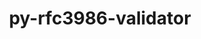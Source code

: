 ---
title: "py-rfc3986-validator"
layout: cache
categories: [package, develop]
meta: {"compilers": ["gcc@=11.1.0", "gcc@=11.4.0", "gcc@=9.4.0", "oneapi@=2024.2.1"], "num_specs": 39, "num_specs_by_stack": {"data-vis-sdk": 3, "e4s": 12, "e4s-neoverse-v2": 6, "e4s-neoverse_v1": 6, "e4s-oneapi": 9, "e4s-power": 2, "root": 39}, "oss": ["ubuntu20.04", "ubuntu22.04"], "platforms": ["linux"], "stacks": ["data-vis-sdk", "e4s", "e4s-neoverse-v2", "e4s-neoverse_v1", "e4s-oneapi", "e4s-power", "root"], "targets": ["neoverse_v1", "neoverse_v2", "ppc64le", "x86_64_v3"], "versions": ["0.1.1"]}
spec_details: [{"compiler": "gcc@=11.4.0", "hash": "2xibdyyvkxnup243dcgsblzhbcmylkpn", "os": "ubuntu22.04", "platform": "linux", "size": "-", "stacks": ["e4s-neoverse_v1", "root"], "tarball": "https://binaries.spack.io/develop/build_cache/linux-ubuntu22.04-neoverse_v1/gcc-11.4.0/py-rfc3986-validator-0.1.1/linux-ubuntu22.04-neoverse_v1-gcc-11.4.0-py-rfc3986-validator-0.1.1-2xibdyyvkxnup243dcgsblzhbcmylkpn.spack", "target": "neoverse_v1", "variants": ["build_system=python_pip"], "versions": ["0.1.1"]}, {"compiler": "oneapi@=2024.2.1", "hash": "45od3zfatudd6tomrkjdguio4hpfk73z", "os": "ubuntu22.04", "platform": "linux", "size": "-", "stacks": ["e4s-oneapi", "root"], "tarball": "https://binaries.spack.io/develop/build_cache/linux-ubuntu22.04-x86_64_v3/oneapi-2024.2.1/py-rfc3986-validator-0.1.1/linux-ubuntu22.04-x86_64_v3-oneapi-2024.2.1-py-rfc3986-validator-0.1.1-45od3zfatudd6tomrkjdguio4hpfk73z.spack", "target": "x86_64_v3", "variants": ["build_system=python_pip"], "versions": ["0.1.1"]}, {"compiler": "oneapi@=2024.2.1", "hash": "6gvrezrrsohqfwuoeji4bib2nsgxnmwr", "os": "ubuntu22.04", "platform": "linux", "size": "-", "stacks": ["e4s-oneapi", "root"], "tarball": "https://binaries.spack.io/develop/build_cache/linux-ubuntu22.04-x86_64_v3/oneapi-2024.2.1/py-rfc3986-validator-0.1.1/linux-ubuntu22.04-x86_64_v3-oneapi-2024.2.1-py-rfc3986-validator-0.1.1-6gvrezrrsohqfwuoeji4bib2nsgxnmwr.spack", "target": "x86_64_v3", "variants": ["build_system=python_pip"], "versions": ["0.1.1"]}, {"compiler": "oneapi@=2024.2.1", "hash": "aocvm5e665h2tvdivmb23qrddfln4oky", "os": "ubuntu22.04", "platform": "linux", "size": "-", "stacks": ["e4s-oneapi", "root"], "tarball": "https://binaries.spack.io/develop/build_cache/linux-ubuntu22.04-x86_64_v3/oneapi-2024.2.1/py-rfc3986-validator-0.1.1/linux-ubuntu22.04-x86_64_v3-oneapi-2024.2.1-py-rfc3986-validator-0.1.1-aocvm5e665h2tvdivmb23qrddfln4oky.spack", "target": "x86_64_v3", "variants": ["build_system=python_pip"], "versions": ["0.1.1"]}, {"compiler": "gcc@=11.4.0", "hash": "drnd25q5ooimfwueoee3wl6s2laooetn", "os": "ubuntu22.04", "platform": "linux", "size": "-", "stacks": ["e4s", "root"], "tarball": "https://binaries.spack.io/develop/build_cache/linux-ubuntu22.04-x86_64_v3/gcc-11.4.0/py-rfc3986-validator-0.1.1/linux-ubuntu22.04-x86_64_v3-gcc-11.4.0-py-rfc3986-validator-0.1.1-drnd25q5ooimfwueoee3wl6s2laooetn.spack", "target": "x86_64_v3", "variants": ["build_system=python_pip"], "versions": ["0.1.1"]}, {"compiler": "gcc@=9.4.0", "hash": "fd4debfcjqo5753ue46k6c32xexjx7vx", "os": "ubuntu20.04", "platform": "linux", "size": "-", "stacks": ["e4s-power", "root"], "tarball": "https://binaries.spack.io/develop/build_cache/linux-ubuntu20.04-ppc64le/gcc-9.4.0/py-rfc3986-validator-0.1.1/linux-ubuntu20.04-ppc64le-gcc-9.4.0-py-rfc3986-validator-0.1.1-fd4debfcjqo5753ue46k6c32xexjx7vx.spack", "target": "ppc64le", "variants": ["build_system=python_pip"], "versions": ["0.1.1"]}, {"compiler": "gcc@=11.4.0", "hash": "fgsw3mhnzmvdsexiatg2fafzxb5ih2dm", "os": "ubuntu22.04", "platform": "linux", "size": "-", "stacks": ["e4s", "root"], "tarball": "https://binaries.spack.io/develop/build_cache/linux-ubuntu22.04-x86_64_v3/gcc-11.4.0/py-rfc3986-validator-0.1.1/linux-ubuntu22.04-x86_64_v3-gcc-11.4.0-py-rfc3986-validator-0.1.1-fgsw3mhnzmvdsexiatg2fafzxb5ih2dm.spack", "target": "x86_64_v3", "variants": ["build_system=python_pip"], "versions": ["0.1.1"]}, {"compiler": "gcc@=11.4.0", "hash": "foweivmhja2hl4hujnbg23iasl4nt4la", "os": "ubuntu22.04", "platform": "linux", "size": "-", "stacks": ["e4s-neoverse_v1", "root"], "tarball": "https://binaries.spack.io/develop/build_cache/linux-ubuntu22.04-neoverse_v1/gcc-11.4.0/py-rfc3986-validator-0.1.1/linux-ubuntu22.04-neoverse_v1-gcc-11.4.0-py-rfc3986-validator-0.1.1-foweivmhja2hl4hujnbg23iasl4nt4la.spack", "target": "neoverse_v1", "variants": ["build_system=python_pip"], "versions": ["0.1.1"]}, {"compiler": "gcc@=11.4.0", "hash": "g3leplf2ymsop4nfaoluwe64bnx4bi2v", "os": "ubuntu22.04", "platform": "linux", "size": "-", "stacks": ["e4s-neoverse-v2", "root"], "tarball": "https://binaries.spack.io/develop/build_cache/linux-ubuntu22.04-neoverse_v2/gcc-11.4.0/py-rfc3986-validator-0.1.1/linux-ubuntu22.04-neoverse_v2-gcc-11.4.0-py-rfc3986-validator-0.1.1-g3leplf2ymsop4nfaoluwe64bnx4bi2v.spack", "target": "neoverse_v2", "variants": ["build_system=python_pip"], "versions": ["0.1.1"]}, {"compiler": "oneapi@=2024.2.1", "hash": "g4incefuak5znjtgeffvl74jhtgeuink", "os": "ubuntu22.04", "platform": "linux", "size": "-", "stacks": ["e4s-oneapi", "root"], "tarball": "https://binaries.spack.io/develop/build_cache/linux-ubuntu22.04-x86_64_v3/oneapi-2024.2.1/py-rfc3986-validator-0.1.1/linux-ubuntu22.04-x86_64_v3-oneapi-2024.2.1-py-rfc3986-validator-0.1.1-g4incefuak5znjtgeffvl74jhtgeuink.spack", "target": "x86_64_v3", "variants": ["build_system=python_pip"], "versions": ["0.1.1"]}, {"compiler": "gcc@=11.1.0", "hash": "gbrtgp7o4xfjcvccplolhp6dm37x2ovm", "os": "ubuntu20.04", "platform": "linux", "size": "-", "stacks": ["data-vis-sdk", "root"], "tarball": "https://binaries.spack.io/develop/build_cache/linux-ubuntu20.04-x86_64_v3/gcc-11.1.0/py-rfc3986-validator-0.1.1/linux-ubuntu20.04-x86_64_v3-gcc-11.1.0-py-rfc3986-validator-0.1.1-gbrtgp7o4xfjcvccplolhp6dm37x2ovm.spack", "target": "x86_64_v3", "variants": ["build_system=python_pip"], "versions": ["0.1.1"]}, {"compiler": "gcc@=11.4.0", "hash": "gfeqedbhs4rfjpksww5ec2lsdxtbugtg", "os": "ubuntu22.04", "platform": "linux", "size": "-", "stacks": ["e4s", "root"], "tarball": "https://binaries.spack.io/develop/build_cache/linux-ubuntu22.04-x86_64_v3/gcc-11.4.0/py-rfc3986-validator-0.1.1/linux-ubuntu22.04-x86_64_v3-gcc-11.4.0-py-rfc3986-validator-0.1.1-gfeqedbhs4rfjpksww5ec2lsdxtbugtg.spack", "target": "x86_64_v3", "variants": ["build_system=python_pip"], "versions": ["0.1.1"]}, {"compiler": "gcc@=11.1.0", "hash": "h7s57sxxnjcb6zawmy5mcllco3v6aysr", "os": "ubuntu20.04", "platform": "linux", "size": "-", "stacks": ["data-vis-sdk", "root"], "tarball": "https://binaries.spack.io/develop/build_cache/linux-ubuntu20.04-x86_64_v3/gcc-11.1.0/py-rfc3986-validator-0.1.1/linux-ubuntu20.04-x86_64_v3-gcc-11.1.0-py-rfc3986-validator-0.1.1-h7s57sxxnjcb6zawmy5mcllco3v6aysr.spack", "target": "x86_64_v3", "variants": ["build_system=python_pip"], "versions": ["0.1.1"]}, {"compiler": "gcc@=11.1.0", "hash": "hszlitgw5eabrf33s5s3w77oqylmvt4w", "os": "ubuntu20.04", "platform": "linux", "size": "-", "stacks": ["data-vis-sdk", "root"], "tarball": "https://binaries.spack.io/develop/build_cache/linux-ubuntu20.04-x86_64_v3/gcc-11.1.0/py-rfc3986-validator-0.1.1/linux-ubuntu20.04-x86_64_v3-gcc-11.1.0-py-rfc3986-validator-0.1.1-hszlitgw5eabrf33s5s3w77oqylmvt4w.spack", "target": "x86_64_v3", "variants": ["build_system=python_pip"], "versions": ["0.1.1"]}, {"compiler": "gcc@=11.4.0", "hash": "in5jaald4g3r6p2gsosszzb5gcwprodi", "os": "ubuntu22.04", "platform": "linux", "size": "-", "stacks": ["e4s", "root"], "tarball": "https://binaries.spack.io/develop/build_cache/linux-ubuntu22.04-x86_64_v3/gcc-11.4.0/py-rfc3986-validator-0.1.1/linux-ubuntu22.04-x86_64_v3-gcc-11.4.0-py-rfc3986-validator-0.1.1-in5jaald4g3r6p2gsosszzb5gcwprodi.spack", "target": "x86_64_v3", "variants": ["build_system=python_pip"], "versions": ["0.1.1"]}, {"compiler": "oneapi@=2024.2.1", "hash": "iqtvyiqyacn4yuw7hem3ibjulsftioan", "os": "ubuntu22.04", "platform": "linux", "size": "-", "stacks": ["e4s-oneapi", "root"], "tarball": "https://binaries.spack.io/develop/build_cache/linux-ubuntu22.04-x86_64_v3/oneapi-2024.2.1/py-rfc3986-validator-0.1.1/linux-ubuntu22.04-x86_64_v3-oneapi-2024.2.1-py-rfc3986-validator-0.1.1-iqtvyiqyacn4yuw7hem3ibjulsftioan.spack", "target": "x86_64_v3", "variants": ["build_system=python_pip"], "versions": ["0.1.1"]}, {"compiler": "gcc@=11.4.0", "hash": "l26j7yvumni2fdxud6vycdboqpsnm3io", "os": "ubuntu22.04", "platform": "linux", "size": "-", "stacks": ["e4s-neoverse_v1", "root"], "tarball": "https://binaries.spack.io/develop/build_cache/linux-ubuntu22.04-neoverse_v1/gcc-11.4.0/py-rfc3986-validator-0.1.1/linux-ubuntu22.04-neoverse_v1-gcc-11.4.0-py-rfc3986-validator-0.1.1-l26j7yvumni2fdxud6vycdboqpsnm3io.spack", "target": "neoverse_v1", "variants": ["build_system=python_pip"], "versions": ["0.1.1"]}, {"compiler": "gcc@=11.4.0", "hash": "lc6d6n7qsgl6vpprqcjhjnemt4diw62o", "os": "ubuntu22.04", "platform": "linux", "size": "-", "stacks": ["e4s-neoverse_v1", "root"], "tarball": "https://binaries.spack.io/develop/build_cache/linux-ubuntu22.04-neoverse_v1/gcc-11.4.0/py-rfc3986-validator-0.1.1/linux-ubuntu22.04-neoverse_v1-gcc-11.4.0-py-rfc3986-validator-0.1.1-lc6d6n7qsgl6vpprqcjhjnemt4diw62o.spack", "target": "neoverse_v1", "variants": ["build_system=python_pip"], "versions": ["0.1.1"]}, {"compiler": "gcc@=11.4.0", "hash": "lxqdddw4rjlvvwaqylmptwmedwzf4a5q", "os": "ubuntu22.04", "platform": "linux", "size": "-", "stacks": ["e4s-neoverse-v2", "root"], "tarball": "https://binaries.spack.io/develop/build_cache/linux-ubuntu22.04-neoverse_v2/gcc-11.4.0/py-rfc3986-validator-0.1.1/linux-ubuntu22.04-neoverse_v2-gcc-11.4.0-py-rfc3986-validator-0.1.1-lxqdddw4rjlvvwaqylmptwmedwzf4a5q.spack", "target": "neoverse_v2", "variants": ["build_system=python_pip"], "versions": ["0.1.1"]}, {"compiler": "gcc@=11.4.0", "hash": "nyprg4wwywobb3vdkj32rbbczuvj7ydm", "os": "ubuntu22.04", "platform": "linux", "size": "-", "stacks": ["e4s-neoverse_v1", "root"], "tarball": "https://binaries.spack.io/develop/build_cache/linux-ubuntu22.04-neoverse_v1/gcc-11.4.0/py-rfc3986-validator-0.1.1/linux-ubuntu22.04-neoverse_v1-gcc-11.4.0-py-rfc3986-validator-0.1.1-nyprg4wwywobb3vdkj32rbbczuvj7ydm.spack", "target": "neoverse_v1", "variants": ["build_system=python_pip"], "versions": ["0.1.1"]}, {"compiler": "gcc@=11.4.0", "hash": "ope2nohyxjbv4gerqih2hdrkr4ythoeb", "os": "ubuntu22.04", "platform": "linux", "size": "-", "stacks": ["e4s", "root"], "tarball": "https://binaries.spack.io/develop/build_cache/linux-ubuntu22.04-x86_64_v3/gcc-11.4.0/py-rfc3986-validator-0.1.1/linux-ubuntu22.04-x86_64_v3-gcc-11.4.0-py-rfc3986-validator-0.1.1-ope2nohyxjbv4gerqih2hdrkr4ythoeb.spack", "target": "x86_64_v3", "variants": ["build_system=python_pip"], "versions": ["0.1.1"]}, {"compiler": "gcc@=11.4.0", "hash": "oxrt7uix23hjipskabwrmrende6alplu", "os": "ubuntu22.04", "platform": "linux", "size": "-", "stacks": ["e4s-neoverse-v2", "root"], "tarball": "https://binaries.spack.io/develop/build_cache/linux-ubuntu22.04-neoverse_v2/gcc-11.4.0/py-rfc3986-validator-0.1.1/linux-ubuntu22.04-neoverse_v2-gcc-11.4.0-py-rfc3986-validator-0.1.1-oxrt7uix23hjipskabwrmrende6alplu.spack", "target": "neoverse_v2", "variants": ["build_system=python_pip"], "versions": ["0.1.1"]}, {"compiler": "gcc@=11.1.0", "hash": "p7kh26akfayefezdemcuis3osrcpfsqq", "os": "ubuntu20.04", "platform": "linux", "size": "-", "stacks": ["root"], "tarball": "https://binaries.spack.io/develop/build_cache/linux-ubuntu20.04-x86_64_v3/gcc-11.1.0/py-rfc3986-validator-0.1.1/linux-ubuntu20.04-x86_64_v3-gcc-11.1.0-py-rfc3986-validator-0.1.1-p7kh26akfayefezdemcuis3osrcpfsqq.spack", "target": "x86_64_v3", "variants": ["build_system=python_pip"], "versions": ["0.1.1"]}, {"compiler": "gcc@=11.4.0", "hash": "phrmrv4p5n2hb3zybmhahiieczhy5gwu", "os": "ubuntu22.04", "platform": "linux", "size": "-", "stacks": ["e4s-neoverse-v2", "root"], "tarball": "https://binaries.spack.io/develop/build_cache/linux-ubuntu22.04-neoverse_v2/gcc-11.4.0/py-rfc3986-validator-0.1.1/linux-ubuntu22.04-neoverse_v2-gcc-11.4.0-py-rfc3986-validator-0.1.1-phrmrv4p5n2hb3zybmhahiieczhy5gwu.spack", "target": "neoverse_v2", "variants": ["build_system=python_pip"], "versions": ["0.1.1"]}, {"compiler": "gcc@=11.4.0", "hash": "psan2tep2oygegwsasef7djdvyye2fws", "os": "ubuntu22.04", "platform": "linux", "size": "-", "stacks": ["e4s", "root"], "tarball": "https://binaries.spack.io/develop/build_cache/linux-ubuntu22.04-x86_64_v3/gcc-11.4.0/py-rfc3986-validator-0.1.1/linux-ubuntu22.04-x86_64_v3-gcc-11.4.0-py-rfc3986-validator-0.1.1-psan2tep2oygegwsasef7djdvyye2fws.spack", "target": "x86_64_v3", "variants": ["build_system=python_pip"], "versions": ["0.1.1"]}, {"compiler": "gcc@=11.4.0", "hash": "psgw5cuwuxbukxggr75ynrwzqhdrgc76", "os": "ubuntu22.04", "platform": "linux", "size": "-", "stacks": ["e4s", "root"], "tarball": "https://binaries.spack.io/develop/build_cache/linux-ubuntu22.04-x86_64_v3/gcc-11.4.0/py-rfc3986-validator-0.1.1/linux-ubuntu22.04-x86_64_v3-gcc-11.4.0-py-rfc3986-validator-0.1.1-psgw5cuwuxbukxggr75ynrwzqhdrgc76.spack", "target": "x86_64_v3", "variants": ["build_system=python_pip"], "versions": ["0.1.1"]}, {"compiler": "gcc@=11.4.0", "hash": "qtjqihjxv5rvhvvuk6quevsoyna5nvob", "os": "ubuntu22.04", "platform": "linux", "size": "-", "stacks": ["e4s", "root"], "tarball": "https://binaries.spack.io/develop/build_cache/linux-ubuntu22.04-x86_64_v3/gcc-11.4.0/py-rfc3986-validator-0.1.1/linux-ubuntu22.04-x86_64_v3-gcc-11.4.0-py-rfc3986-validator-0.1.1-qtjqihjxv5rvhvvuk6quevsoyna5nvob.spack", "target": "x86_64_v3", "variants": ["build_system=python_pip"], "versions": ["0.1.1"]}, {"compiler": "oneapi@=2024.2.1", "hash": "qw6zvbyo3uey6efmd7wfjvrkufxmc662", "os": "ubuntu22.04", "platform": "linux", "size": "-", "stacks": ["e4s-oneapi", "root"], "tarball": "https://binaries.spack.io/develop/build_cache/linux-ubuntu22.04-x86_64_v3/oneapi-2024.2.1/py-rfc3986-validator-0.1.1/linux-ubuntu22.04-x86_64_v3-oneapi-2024.2.1-py-rfc3986-validator-0.1.1-qw6zvbyo3uey6efmd7wfjvrkufxmc662.spack", "target": "x86_64_v3", "variants": ["build_system=python_pip"], "versions": ["0.1.1"]}, {"compiler": "gcc@=11.4.0", "hash": "rhc2wxnwtokzg5txpcehefeupj7cjzkk", "os": "ubuntu22.04", "platform": "linux", "size": "-", "stacks": ["e4s", "root"], "tarball": "https://binaries.spack.io/develop/build_cache/linux-ubuntu22.04-x86_64_v3/gcc-11.4.0/py-rfc3986-validator-0.1.1/linux-ubuntu22.04-x86_64_v3-gcc-11.4.0-py-rfc3986-validator-0.1.1-rhc2wxnwtokzg5txpcehefeupj7cjzkk.spack", "target": "x86_64_v3", "variants": ["build_system=python_pip"], "versions": ["0.1.1"]}, {"compiler": "gcc@=11.4.0", "hash": "rsp6fcprqul46iwx6uijhowydinwowms", "os": "ubuntu22.04", "platform": "linux", "size": "-", "stacks": ["e4s-neoverse-v2", "root"], "tarball": "https://binaries.spack.io/develop/build_cache/linux-ubuntu22.04-neoverse_v2/gcc-11.4.0/py-rfc3986-validator-0.1.1/linux-ubuntu22.04-neoverse_v2-gcc-11.4.0-py-rfc3986-validator-0.1.1-rsp6fcprqul46iwx6uijhowydinwowms.spack", "target": "neoverse_v2", "variants": ["build_system=python_pip"], "versions": ["0.1.1"]}, {"compiler": "gcc@=9.4.0", "hash": "sgytij7upeol4j5z2kchdjxvvrpyrbbt", "os": "ubuntu20.04", "platform": "linux", "size": "-", "stacks": ["e4s-power", "root"], "tarball": "https://binaries.spack.io/develop/build_cache/linux-ubuntu20.04-ppc64le/gcc-9.4.0/py-rfc3986-validator-0.1.1/linux-ubuntu20.04-ppc64le-gcc-9.4.0-py-rfc3986-validator-0.1.1-sgytij7upeol4j5z2kchdjxvvrpyrbbt.spack", "target": "ppc64le", "variants": ["build_system=python_pip"], "versions": ["0.1.1"]}, {"compiler": "gcc@=11.4.0", "hash": "tofu6desnuybm7f2ij6ztvr3k2m7u37m", "os": "ubuntu22.04", "platform": "linux", "size": "-", "stacks": ["e4s", "root"], "tarball": "https://binaries.spack.io/develop/build_cache/linux-ubuntu22.04-x86_64_v3/gcc-11.4.0/py-rfc3986-validator-0.1.1/linux-ubuntu22.04-x86_64_v3-gcc-11.4.0-py-rfc3986-validator-0.1.1-tofu6desnuybm7f2ij6ztvr3k2m7u37m.spack", "target": "x86_64_v3", "variants": ["build_system=python_pip"], "versions": ["0.1.1"]}, {"compiler": "gcc@=11.4.0", "hash": "uyaplqkpxe7kkbfemilpm7p77pbmgudr", "os": "ubuntu22.04", "platform": "linux", "size": "-", "stacks": ["e4s", "root"], "tarball": "https://binaries.spack.io/develop/build_cache/linux-ubuntu22.04-x86_64_v3/gcc-11.4.0/py-rfc3986-validator-0.1.1/linux-ubuntu22.04-x86_64_v3-gcc-11.4.0-py-rfc3986-validator-0.1.1-uyaplqkpxe7kkbfemilpm7p77pbmgudr.spack", "target": "x86_64_v3", "variants": ["build_system=python_pip"], "versions": ["0.1.1"]}, {"compiler": "oneapi@=2024.2.1", "hash": "v74ehmpdh6oycg7ymwjgiuyjhjxh6337", "os": "ubuntu22.04", "platform": "linux", "size": "-", "stacks": ["e4s-oneapi", "root"], "tarball": "https://binaries.spack.io/develop/build_cache/linux-ubuntu22.04-x86_64_v3/oneapi-2024.2.1/py-rfc3986-validator-0.1.1/linux-ubuntu22.04-x86_64_v3-oneapi-2024.2.1-py-rfc3986-validator-0.1.1-v74ehmpdh6oycg7ymwjgiuyjhjxh6337.spack", "target": "x86_64_v3", "variants": ["build_system=python_pip"], "versions": ["0.1.1"]}, {"compiler": "gcc@=11.4.0", "hash": "wsbb3u7onypr7amfeynr5zggk34knf2n", "os": "ubuntu22.04", "platform": "linux", "size": "-", "stacks": ["e4s-neoverse-v2", "root"], "tarball": "https://binaries.spack.io/develop/build_cache/linux-ubuntu22.04-neoverse_v2/gcc-11.4.0/py-rfc3986-validator-0.1.1/linux-ubuntu22.04-neoverse_v2-gcc-11.4.0-py-rfc3986-validator-0.1.1-wsbb3u7onypr7amfeynr5zggk34knf2n.spack", "target": "neoverse_v2", "variants": ["build_system=python_pip"], "versions": ["0.1.1"]}, {"compiler": "oneapi@=2024.2.1", "hash": "wxkhscozm62qy6wxjmzm545ok76tsd22", "os": "ubuntu22.04", "platform": "linux", "size": "-", "stacks": ["e4s-oneapi", "root"], "tarball": "https://binaries.spack.io/develop/build_cache/linux-ubuntu22.04-x86_64_v3/oneapi-2024.2.1/py-rfc3986-validator-0.1.1/linux-ubuntu22.04-x86_64_v3-oneapi-2024.2.1-py-rfc3986-validator-0.1.1-wxkhscozm62qy6wxjmzm545ok76tsd22.spack", "target": "x86_64_v3", "variants": ["build_system=python_pip"], "versions": ["0.1.1"]}, {"compiler": "gcc@=11.4.0", "hash": "xu44yda2ws3vicg46sqkyr5uw73xkibh", "os": "ubuntu22.04", "platform": "linux", "size": "-", "stacks": ["e4s", "root"], "tarball": "https://binaries.spack.io/develop/build_cache/linux-ubuntu22.04-x86_64_v3/gcc-11.4.0/py-rfc3986-validator-0.1.1/linux-ubuntu22.04-x86_64_v3-gcc-11.4.0-py-rfc3986-validator-0.1.1-xu44yda2ws3vicg46sqkyr5uw73xkibh.spack", "target": "x86_64_v3", "variants": ["build_system=python_pip"], "versions": ["0.1.1"]}, {"compiler": "gcc@=11.4.0", "hash": "ytka7bce22yddd4c6anxe5qw4loyezri", "os": "ubuntu22.04", "platform": "linux", "size": "-", "stacks": ["e4s-neoverse_v1", "root"], "tarball": "https://binaries.spack.io/develop/build_cache/linux-ubuntu22.04-neoverse_v1/gcc-11.4.0/py-rfc3986-validator-0.1.1/linux-ubuntu22.04-neoverse_v1-gcc-11.4.0-py-rfc3986-validator-0.1.1-ytka7bce22yddd4c6anxe5qw4loyezri.spack", "target": "neoverse_v1", "variants": ["build_system=python_pip"], "versions": ["0.1.1"]}, {"compiler": "oneapi@=2024.2.1", "hash": "zgvqblbml64kt2a6lz2oefklr4duwvme", "os": "ubuntu22.04", "platform": "linux", "size": "-", "stacks": ["e4s-oneapi", "root"], "tarball": "https://binaries.spack.io/develop/build_cache/linux-ubuntu22.04-x86_64_v3/oneapi-2024.2.1/py-rfc3986-validator-0.1.1/linux-ubuntu22.04-x86_64_v3-oneapi-2024.2.1-py-rfc3986-validator-0.1.1-zgvqblbml64kt2a6lz2oefklr4duwvme.spack", "target": "x86_64_v3", "variants": ["build_system=python_pip"], "versions": ["0.1.1"]}]
---